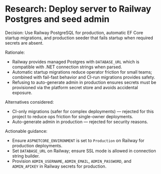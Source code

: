 # Research: Deploy server to Railway Postgres and seed admin

Decision: Use Railway PostgreSQL for production, automatic EF Core startup migrations, and production seeder that fails startup when required secrets are absent.

Rationale:
- Railway provides managed Postgres with `DATABASE_URL` which is compatible with .NET connection strings when parsed.
- Automatic startup migrations reduce operator friction for small teams; combined with fail-fast behavior and CI-run migrations provides safety.
- Refusing to auto-generate admin in production ensures secrets must be provisioned via the platform secret store and avoids accidental exposure.

Alternatives considered:
- CI-only migrations (safer for complex deployments) — rejected for this project to reduce ops friction for single-owner deployments.
- Auto-generate admin in production — rejected for security reasons.

Actionable guidance:
- Ensure `ASPNETCORE_ENVIRONMENT` is set to `Production` on Railway for production deployments.
- Set `DATABASE_URL` on Railway; ensure SSL mode is allowed in connection string builder.
- Provision `ADMIN_USERNAME`, `ADMIN_EMAIL`, `ADMIN_PASSWORD`, and `ADMIN_APIKEY` in Railway secrets for production.
